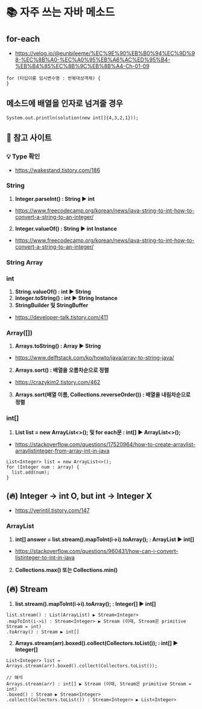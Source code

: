 # 📚 자주 쓰는 자바 메소드

## for-each
- https://velog.io/@eunbileeme/%EC%9E%90%EB%B0%94%EC%9D%98-%EC%8B%A0-%EC%A0%95%EB%A6%AC%ED%95%B4-%EB%B4%85%EC%8B%9C%EB%8B%A4-Ch-01-09
```
for (타입이름 임시변수명 : 반복대상객체) {
}
```

## 메소드에 배열을 인자로 넘겨줄 경우
```
System.out.println(solution(new int[]{4,3,2,1}));
```

## 📌 참고 사이트

### 💡 Type 확인
- https://wakestand.tistory.com/186

### String
1) **Integer.parseInt() : String ▶ int**
- https://www.freecodecamp.org/korean/news/java-string-to-int-how-to-convert-a-string-to-an-integer/
2) **Integer.valueOf() : String ▶ int Instance**
- https://www.freecodecamp.org/korean/news/java-string-to-int-how-to-convert-a-string-to-an-integer/

### String Array


### int
1) **String.valueOf() : int ▶ String**
2) **Integer.toString() : int ▶ String Instance**
3) **StringBuilder 및 StringBuffer**
- https://developer-talk.tistory.com/411

### Array([])
1) **Arrays.toString() : Array ▶ String**
- https://www.delftstack.com/ko/howto/java/array-to-string-java/
2) **Arrays.sort() : 배열을 오름차순으로 정렬**
- https://crazykim2.tistory.com/462
3) **Arrays.sort(배열 이름, Collections.reverseOrder()) : 배열을 내림차순으로 정렬**

### int[]
1) **List<Integer> list = new ArrayList<>(); 및 for each문 : int[] ▶ ArrayList<>();**
- https://stackoverflow.com/questions/17520964/how-to-create-arraylist-arraylistinteger-from-array-int-in-java
```
List<Integer> list = new ArrayList<>();
for (Integer num : array) {
  list.add(num);
}
```

## (🔥) Integer -> int O, but int -> Integer X
- https://yerintil.tistory.com/147

### ArrayList
1) **int[] answer = list.stream().mapToInt(i->i).toArray(); : ArrayList ▶ int[]**
- https://stackoverflow.com/questions/960431/how-can-i-convert-listinteger-to-int-in-java
2) **Collections.max() 또는 Collections.min()**

## (🔥) Stream
1) **list.stream().mapToInt(i->i).toArray(); : Integer[] ▶ int[]**
```
list.stream() : List(ArrayList) ▶ Stream<Integer>
.mapToInt(i->i) : Stream<Integer> ▶ Stream (이때, Stream은 primitive Stream = int)
.toArray() : Stream ▶ int[]
```
2) **Arrays.stream(arr).boxed().collect(Collectors.toList()); : int[] ▶ Integer[]**
```
List<Integer> list = Arrays.stream(arr).boxed().collect(Collectors.toList());

// 해석
Arrays.stream(arr) : int[] ▶ Stream (이때, Stream은 primitive Stream = int)
.boxed() : Stream ▶ Stream<Integer>
.collect(Collectors.toList()) : Stream<Integer> ▶ List<Integer>
```

